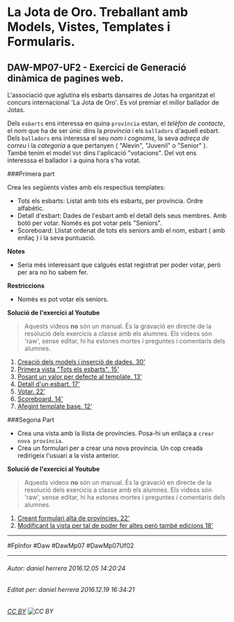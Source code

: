 # La Jota de Oro. Treballant amb Models, Vistes, Templates i Formularis.
## DAW-MP07-UF2 - Exercici de Generació dinàmica de pagines web.
L'associació que aglutina els esbarts dansaires de Jotas ha organitzat el concurs internacional 'La Jota de Oro'. Es vol premiar el millor ballador de Jotas.

Dels `esbarts` ens interessa en quina `província` estan, el *telèfon de contacte*, el *nom* que ha de ser únic dins la *província* i els `balladors` d'aquell esbart. Dels `balladors` ens interessa el seu *nom i cognoms*, la seva *adreça de correu* i la *categoria* a que pertanyen ( "Alevin", "Juvenil" o "Senior" ). També tenim el model `Vot` dins l'aplicació "votacions". Del vot ens interesssa el ballador i a quina hora s'ha votat.


###Primera part

Crea les següents vistes amb els respectius templates:

* Tots els esbarts: Listat amb tots els esbarts, per província. Ordre alfabètic.
* Detall d'esbart: Dades de l'esbart amb el detall dels seus membres. Amb botó per votar. Només es pot votar pels "Seniors".
* Scoreboard: Llistat ordenat de tots els seniors amb el nom, esbart ( amb enllaç ) i la seva puntuació.

**Notes**

* Seria més interessant que calgués estat registrat per poder votar, però per ara no ho sabem fer.

**Restriccions**

* Només es pot votar els seniors.


**Solució de l'exercici al Youtube**

>Aquests videos **no** són un manual. És la gravació en directe de la resolució dels exercicis a classe amb els alumnes. Els videos són 'raw', sense editar, hi ha estones mortes i preguntes i comentaris dels alumnes.

1. [Creació dels models i inserció de dades. 30'](https://youtu.be/wDdlAdajpkc)
2. [Primera vista "Tots els esbarts". 15'](https://youtu.be/h7WoNfm1TrQ)
3. [Posant un valor per defecte al template. 13'](https://youtu.be/6UUINUjq-FM)
4. [Detall d'un esbart. 17'](https://youtu.be/Hk5jFoDW8UU)
5. [Votar. 22'](https://youtu.be/laldW5YM4Fo)
6. [Scoreboard. 14'](https://youtu.be/7KNHoEMAryA)
7. [Afegint template base. 12'](https://youtu.be/cyi_MRrZMH0)


###Segona Part

* Crea una vista amb la llista de províncies. Posa-hi un enllaça a `crear nova província`. 
* Crea un formulari per a crear una nova província. Un cop creada redirigeix l'usuari a la vista anterior.

**Solució de l'exercici al Youtube**

>Aquests videos **no** són un manual. És la gravació en directe de la resolució dels exercicis a classe amb els alumnes. Els videos són 'raw', sense editar, hi ha estones mortes i preguntes i comentaris dels alumnes.

1. [Creant formulari alta de provincies. 22'](https://youtu.be/--G5kSedljM)
2. [Modificant la vista per tal de poder fer altes però també edicions 18'](https://youtu.be/BHbqOfj1UUU)

---

#FpInfor #Daw #DawMp07 #DawMp07Uf02

---

###### Autor: daniel herrera 2016.12.05 14:20:24
###### Editat per: daniel herrera 2016.12.19 16:34:21
###### [CC BY](https://creativecommons.org/licenses/by/4.0/) ![CC BY](https://licensebuttons.net/l/by/3.0/80x15.png)
